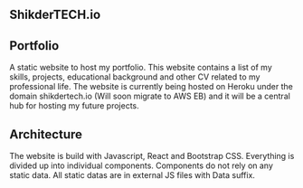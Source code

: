 ## ShikderTECH.io

## Portfolio

A static website to host my portfolio. This website contains a list of my skills, projects, educational background and other CV related to my professional life. The website is currently being hosted on Heroku under the domain shikdertech.io (Will soon migrate to AWS EB) and it will be  a central hub for hosting my future projects.

## Architecture
The website is build with Javascript, React and Bootstrap CSS. Everything is divided up into individual components. Components do not rely on any static data. All static datas are in external JS files with Data suffix.

